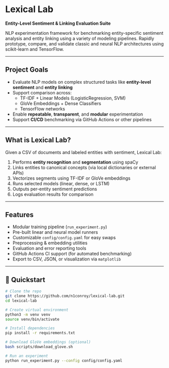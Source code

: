 # Lexical Lab

**Entity-Level Sentiment & Linking Evaluation Suite**

NLP experimentation framework for benchmarking entity-specific sentiment analysis and entity linking using a variety of modeling pipelines. Rapidly prototype, compare, and validate classic and neural NLP architectures using scikit-learn and TensorFlow.

---

## Project Goals

- Evaluate NLP models on complex structured tasks like **entity-level sentiment** and **entity linking**
- Support comparison across:
  - TF-IDF + Linear Models (LogisticRegression, SVM)
  - GloVe Embeddings + Dense Classifiers
  - TensorFlow networks
- Enable **repeatable**, **transparent**, and **modular** experimentation
- Support **CI/CD** benchmarking via GitHub Actions or other pipelines

---

## What is Lexical Lab?

Given a CSV of documents and labeled entities with sentiment, Lexical Lab:

1. Performs **entity recognition** and **segmentation** using spaCy
2. Links entities to canonical concepts (via local dictionaries or external APIs)
3. Vectorizes segments using TF-IDF or GloVe embeddings
4. Runs selected models (linear, dense, or LSTM)
5. Outputs per-entity sentiment predictions
6. Logs evaluation results for comparison

---

## Features

- Modular training pipeline (`run_experiment.py`)
- Pre-built linear and neural model runners
- Customizable `config/config.yaml` for easy swaps
- Preprocessing & embedding utilities
- Evaluation and error reporting tools
- GitHub Actions CI support (for automated benchmarking)
- Export to CSV, JSON, or visualization via `matplotlib`

---

## 🚀 Quickstart

```bash
# Clone the repo
git clone https://github.com/n1conroy/lexical-lab.git
cd lexical-lab

# Create virtual environment
python3 -m venv venv
source venv/bin/activate

# Install dependencies
pip install -r requirements.txt

# Download GloVe embeddings (optional)
bash scripts/download_glove.sh

# Run an experiment
python run_experiment.py --config config/config.yaml
